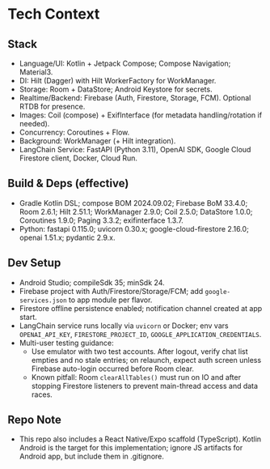 # Tech Context

## Stack
- Language/UI: Kotlin + Jetpack Compose; Compose Navigation; Material3.
- DI: Hilt (Dagger) with Hilt WorkerFactory for WorkManager.
- Storage: Room + DataStore; Android Keystore for secrets.
- Realtime/Backend: Firebase (Auth, Firestore, Storage, FCM). Optional RTDB for presence.
- Images: Coil (compose) + ExifInterface (for metadata handling/rotation if needed).
- Concurrency: Coroutines + Flow.
- Background: WorkManager (+ Hilt integration).
- LangChain Service: FastAPI (Python 3.11), OpenAI SDK, Google Cloud Firestore client, Docker, Cloud Run.

## Build & Deps (effective)
- Gradle Kotlin DSL; compose BOM 2024.09.02; Firebase BoM 33.4.0; Room 2.6.1; Hilt 2.51.1; WorkManager 2.9.0; Coil 2.5.0; DataStore 1.0.0; Coroutines 1.9.0; Paging 3.3.2; exifinterface 1.3.7.
- Python: fastapi 0.115.0; uvicorn 0.30.x; google-cloud-firestore 2.16.0; openai 1.51.x; pydantic 2.9.x.

## Dev Setup
- Android Studio; compileSdk 35; minSdk 24.
- Firebase project with Auth/Firestore/Storage/FCM; add `google-services.json` to app module per flavor.
- Firestore offline persistence enabled; notification channel created at app start.
- LangChain service runs locally via `uvicorn` or Docker; env vars `OPENAI_API_KEY`, `FIRESTORE_PROJECT_ID`, `GOOGLE_APPLICATION_CREDENTIALS`.
- Multi-user testing guidance:
  - Use emulator with two test accounts. After logout, verify chat list empties and no stale entries; on relaunch, expect auth screen unless Firebase auto-login occurred before Room clear.
  - Known pitfall: Room `clearAllTables()` must run on IO and after stopping Firestore listeners to prevent main-thread access and data races.

## Repo Note
- This repo also includes a React Native/Expo scaffold (TypeScript). Kotlin Android is the target for this implementation; ignore JS artifacts for Android app, but include them in .gitignore.

